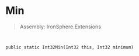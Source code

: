 ﻿

# Min

> Assembly: IronSphere.Extensions



```


public static Int32Min(Int32 this, Int32 minimum)
```